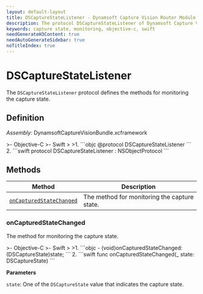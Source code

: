 ```yaml
---
layout: default-layout
title: DSCaptureStateListener - Dynamsoft Capture Vision Router Module iOS Edition API Reference
description: The protocol DSCaptureStateListener of Dynamsoft Capture Vision Router Module defines the methods for monitoring the capture state.
keywords: capture state, monitoring, objective-c, swift
needGenerateH3Content: true
needAutoGenerateSidebar: true
noTitleIndex: true
---
```


# DSCaptureStateListener

The `DSCaptureStateListener` protocol defines the methods for monitoring the capture state.

## Definition

*Assembly:* DynamsoftCaptureVisionBundle.xcframework

<div class="sample-code-prefix"></div>
>- Objective-C
>- Swift
>
>1. 
```objc
@protocol DSCaptureStateListener <NSObject>
```
2. 
```swift
protocol DSCaptureStateListener : NSObjectProtocol
```

## Methods

| Method | Description |
|------- |-------------|
| [`onCapturedStateChanged`](#oncapturedstatechanged) | The method for monitoring the capture state. |

### onCapturedStateChanged

The method for monitoring the capture state.

<div class="sample-code-prefix"></div>
>- Objective-C
>- Swift
>
>1. 
```objc
- (void)onCapturedStateChanged:(DSCaptureState)state;
```
2. 
```swift
func onCapturedStateChanged(_ state: DSCaptureState)
```

**Parameters**

`state`: One of the `DSCaptureState` value that indicates the capture state.
